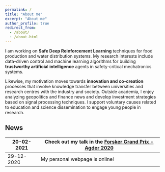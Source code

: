 ```yaml
---
permalink: /
title: "About me"
excerpt: "About me"
author_profile: true
redirect_from: 
  - /about/
  - /about.html
---
```


I am working on **Safe Deep Reinforcement Learning** techniques for food production and water distribution systems. My research interests include data-driven control and machine learning algorithms for building **trustworthy artificial intelligence** agents in safety-critical mechatronics systems. 

Likewise, my motivation moves towards **innovation and co-creation** processes that involve knowledge transfer between universities and research centres with the industry and society. Outside academia, I enjoy analyzing geopolitics and finance news and develop investment strategies based on signal processing techniques. I support voluntary causes related to education and science dissemination to engage young people in research.

## News

20-02-2021 | Check out my talk in the [Forsker Grand Prix - Agder 2020](https://dccartagena.github.io/talks/2020-fgp)
-----------|-------------------------------
29-12-2020 | My personal webpage is online!